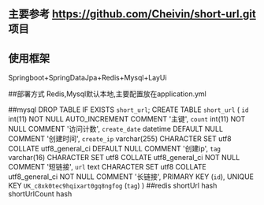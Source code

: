 ## 主要参考  https://github.com/Cheivin/short-url.git 项目

## 使用框架
Springboot+SpringDataJpa+Redis+Mysql+LayUi

##部署方式
Redis,Mysql默认本地,主要配置放在application.yml


##mysql
    DROP TABLE IF EXISTS `short_url`;
    CREATE TABLE `short_url` (
      `id` int(11) NOT NULL AUTO_INCREMENT COMMENT '主键',
      `count` int(11) NOT NULL COMMENT '访问计数',
      `create_date` datetime DEFAULT NULL COMMENT '创建时间',
      `create_ip` varchar(255) CHARACTER SET utf8 COLLATE utf8_general_ci DEFAULT NULL COMMENT '创建ip',
      `tag` varchar(16) CHARACTER SET utf8 COLLATE utf8_general_ci NOT NULL COMMENT '短链接',
      `url` text CHARACTER SET utf8 COLLATE utf8_general_ci NOT NULL COMMENT '长链接',
      PRIMARY KEY (`id`),
      UNIQUE KEY `UK_c8xk0tec9hqixart0gq8ngfog` (`tag`)
    )
##redis
    shortUrl        hash
    shortUrlCount   hash

